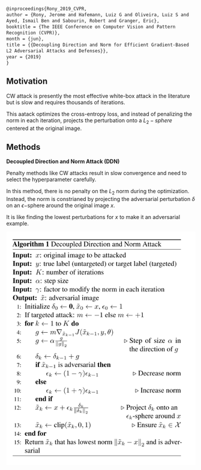 ```
@inproceedings{Rony_2019_CVPR,
author = {Rony, Jerome and Hafemann, Luiz G and Oliveira, Luiz S and Ayed, Ismail Ben and Sabourin, Robert and Granger, Eric},
booktitle = {The IEEE Conference on Computer Vision and Pattern Recognition (CVPR)},
month = {jun},
title = {{Decoupling Direction and Norm for Efficient Gradient-Based L2 Adversarial Attacks and Defenses}},
year = {2019}
}
```
## Motivation
CW attack is presently the most effective white-box attack in the literature but is slow and requires thousands of iterations.

This aatack optimizes the cross-entropy loss, and instead of penalizing the norm in each iteration, projects the perturbation onto a $L_2-sphere$ centered at the original image.

## Methods
**Decoupled Direction and Norm Attack (DDN)**

Penalty methods like CW attacks result in slow convergence and need to select the hyperparameter carefully.

In this method, there is no penalty on the $L_2$ norm during the optimization. Instead, the norm is constrianed by projecting the adversarial perturbation $\delta$ on an $\epsilon-$sphere around the original image $x$.

It is like finding the lowest perturbations for $x$ to make it an adversarial example.

![](../pics/algo1_Rony_2019_CVPR.png)